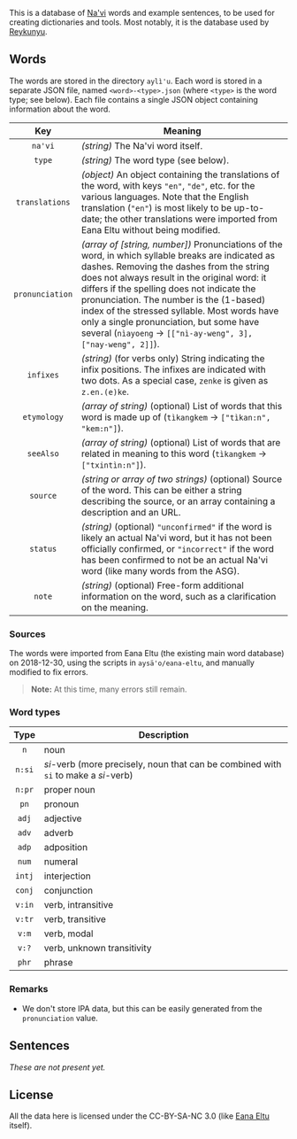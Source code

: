 This is a database of [Na'vi](https://en.wikipedia.org/wiki/Na'vi_language) words and example sentences, to be used for creating dictionaries and tools. Most notably, it is the database used by [Reykunyu](https://reykunyu.wimiso.nl).

## Words

The words are stored in the directory `aylì'u`. Each word is stored in a separate JSON file, named `<word>-<type>.json` (where `<type>` is the word type; see below). Each file contains a single JSON object containing information about the word.

| Key | Meaning |
|:---:|---------|
| `na'vi` | *(string)* The Na'vi word itself. |
| `type` | *(string)* The word type (see below). |
| `translations` | *(object)* An object containing the translations of the word, with keys `"en"`, `"de"`, etc. for the various languages. Note that the English translation (`"en"`) is most likely to be up-to-date; the other translations were imported from Eana Eltu without being modified. |
| `pronunciation` | *(array of [string, number])* Pronunciations of the word, in which syllable breaks are indicated as dashes. Removing the dashes from the string does not always result in the original word: it differs if the spelling does not indicate the pronunciation. The number is the (1-based) index of the stressed syllable. Most words have only a single pronunciation, but some have several (`nìayoeng` -> `[["nì-ay-weng", 3], ["nay-weng", 2]]`). |
| `infixes` | *(string)* (for verbs only) String indicating the infix positions. The infixes are indicated with two dots. As a special case, `zenke` is given as `z.en.(e)ke`. |
| `etymology` | *(array of string)* (optional) List of words that this word is made up of (`tìkangkem` -> `["tìkan:n", "kem:n"]`). |
| `seeAlso` | *(array of string)* (optional) List of words that are related in meaning to this word (`tìkangkem` -> `["txintìn:n"]`). |
| `source` | *(string or array of two strings)* (optional) Source of the word. This can be either a string describing the source, or an array containing a description and an URL. |
| `status` | *(string)* (optional) `"unconfirmed"` if the word is likely an actual Na'vi word, but it has not been officially confirmed, or `"incorrect"` if the word has been confirmed to not be an actual Na'vi word (like many words from the ASG). |
| `note` | *(string)* (optional) Free-form additional information on the word, such as a clarification on the meaning. |

### Sources

The words were imported from Eana Eltu (the existing main word database) on 2018-12-30, using the scripts in `aysä'o/eana-eltu`, and manually modified to fix errors.

> **Note:** At this time, many errors still remain.

### Word types

| Type | Description |
|:----:|-------------|
| `n` | noun |
| `n:si` | *si*-verb (more precisely, noun that can be combined with `si` to make a *si*-verb) |
| `n:pr` | proper noun |
| `pn` | pronoun |
| `adj` | adjective |
| `adv` | adverb |
| `adp` | adposition |
| `num` | numeral |
| `intj` | interjection |
| `conj` | conjunction |
| `v:in` | verb, intransitive |
| `v:tr` | verb, transitive |
| `v:m` | verb, modal |
| `v:?` | verb, unknown transitivity |
| `phr` | phrase |

### Remarks

* We don't store IPA data, but this can be easily generated from the `pronunciation` value.

## Sentences

*These are not present yet.*

## License

All the data here is licensed under the CC-BY-SA-NC 3.0 (like [Eana Eltu](https://eanaeltu.learnnavi.org/dicts/NaviData.sql) itself).

